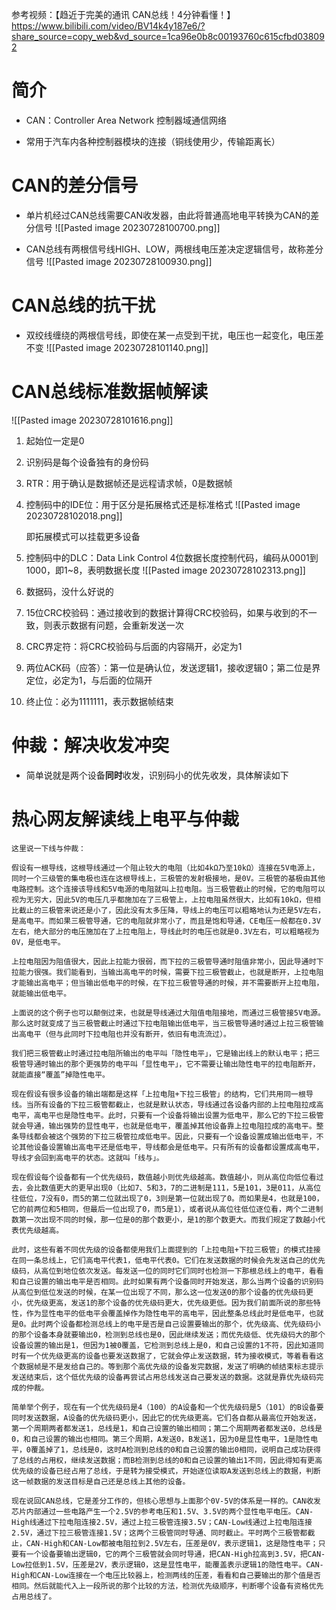 参考视频：【趋近于完美的通讯 CAN总线！4分钟看懂！】 https://www.bilibili.com/video/BV14k4y187e6/?share_source=copy_web&vd_source=1ca96e0b8c00193760c615cfbd038092

# 简介

- CAN：Controller Area Network 控制器域通信网络

- 常用于汽车内各种控制器模块的连接（铜线使用少，传输距离长）

# CAN的差分信号

- 单片机经过CAN总线需要CAN收发器，由此将普通高地电平转换为CAN的差分信号
![[Pasted image 20230728100700.png]]

- CAN总线有两根信号线HIGH、LOW，两根线电压差决定逻辑信号，故称差分信号
![[Pasted image 20230728100930.png]]

# CAN总线的抗干扰

- 双绞线缠绕的两根信号线，即使在某一点受到干扰，电压也一起变化，电压差不变
![[Pasted image 20230728101140.png]]

# CAN总线标准数据帧解读

![[Pasted image 20230728101616.png]]

1. 起始位一定是0

2. 识别码是每个设备独有的身份码

3. RTR：用于确认是数据帧还是远程请求帧，0是数据帧

4. 控制码中的IDE位：用于区分是拓展格式还是标准格式
	![[Pasted image 20230728102018.png]]
	
	即拓展模式可以挂载更多设备

5. 控制码中的DLC：Data Link Control 4位数据长度控制代码，编码从0001到1000，即1~8，表明数据长度
	![[Pasted image 20230728102313.png]]

6. 数据码，没什么好说的

7. 15位CRC校验码：通过接收到的数据计算得CRC校验码，如果与收到的不一致，则表示数据有问题，会重新发送一次

8. CRC界定符：将CRC校验码与后面的内容隔开，必定为1

9. 两位ACK码（应答）：第一位是确认位，发送逻辑1，接收逻辑0；第二位是界定位，必定为1，与后面的位隔开

10. 终止位：必为1111111，表示数据帧结束

# 仲裁：解决收发冲突

- 简单说就是两个设备**同时**收发，识别码小的优先收发，具体解读如下

# 热心网友解读线上电平与仲裁

```
这里说一下线与仲裁：  

假设有一根导线，这根导线通过一个阻止较大的电阻（比如4kΩ乃至10kΩ）连接在5V电源上，同时一个三级管的集电极也连在这根导线上，三极管的发射极接地，是0V。三极管的基极由其他电路控制。这个连接该导线和5V电源的电阻就叫上拉电阻。当三极管截止的时候，它的电阻可以视为无穷大，因此5V的电压几乎都施加在了三极管上，上拉电阻虽然很大，比如有10kΩ，但相比截止的三极管来说还是小了，因此没有太多压降，导线上的电压可以粗略地认为还是5V左右，是高电平。而如果三极管导通，它的电阻就非常小了，而且是饱和导通，CE电压一般都在0.3V左右，绝大部分的电压施加在了上拉电阻上，导线此时的电压也就是0.3V左右，可以粗略视为0V，是低电平。  

上拉电阻因为阻值很大，因此上拉能力很弱，而下拉的三极管导通时阻值非常小，因此导通时下拉能力很强。我们能看到，当输出高电平的时候，需要下拉三极管截止，也就是断开，上拉电阻才能输出高电平；但当输出低电平的时候，在下拉三极管导通的时候，并不需要断开上拉电阻，就能输出低电平。  

上面说的这个例子也可以颠倒过来，也就是导线通过大阻值电阻接地，而通过三极管接5V电源。那么这时就变成了当三极管截止时通过下拉电阻输出低电平，当三极管导通时通过上拉三极管输出高电平（但与此同时下拉电阻也并没有断开，依旧有电流流过）。  

我们把三极管截止时通过拉电阻所输出的电平叫「隐性电平」，它是输出线上的默认电平；把三极管导通时输出的那个更强势的电平叫「显性电平」，它不需要让输出隐性电平的拉电阻断开，就能直接“覆盖”掉隐性电平。

现在假设有很多设备的输出端都是这样「上拉电阻+下拉三极管」的结构，它们共用同一根导线。当所有设备的下拉三极管都截止，也就是默认状态，导线通过各设备内部的上拉电阻拉成高电平，高电平也是隐性电平。此时，只要有一个设备将输出设置为低电平，那么它的下拉三极管就会导通，输出强势的显性电平，也就是低电平，覆盖掉其他设备靠上拉电阻拉成的高电平。整条导线都会被这个强势的下拉三极管拉成低电平。因此，只要有一个设备设置成输出低电平，不论其他设备设置输出高电平还是低电平，导线都会是低电平。只有所有的设备都设置成高电平，导线才会回到高电平的状态。这就叫「线与」。

```
```
现在假设每个设备都有一个优先级码，数值越小则优先级越高。数值越小，则从高位向低位看过去，会比数值更大的更早出现0（比如7、5和3，7的二进制是111，5是101，3是011，从高位往低位，7没有0，而5的第二位就出现了0，3则是第一位就出现了0。而如果是4，也就是100，它的前两位和5相同，但最后一位出现了0，而5是1），或者说从高位往低位逐位看，两个二进制数第一次出现不同的时候，那一位是0的那个数更小，是1的那个数更大。而我们规定了数越小代表优先级越高。

此时，这些有着不同优先级的设备都使用我们上面提到的「上拉电阻+下拉三极管」的模式挂接在同一条总线上，它们高电平代表1，低电平代表0。它们在发送数据的时候会先发送自己的优先级码，从高位到地位依次发送。每发送一位的同时它们同时也检测一下那根总线上的电平，看看和自己设置的输出电平是否相同。此时如果有两个设备同时开始发送，那么当两个设备的识别码从高位到低位发送的时候，在某一位出现了不同，那么这一位发送0的那个设备的优先级码更小，优先级更高，发送1的那个设备的优先级码更大，优先级更低。因为我们前面所说的那些特性，作为显性电平的低电平会覆盖掉作为隐性电平的高电平，因此整条总线此时是低电平，也就是0。此时两个设备都检测总线上的电平是否是自己设置要输出的那个，优先级高、优先级码小的那个设备本身就要输出0，检测到总线也是0，因此继续发送；而优先级低、优先级码大的那个设备设置的输出是1，但因为1被0覆盖，它检测到总线上是0，和自己设置的1不符，因此知道同时有一个优先级更高的设备也要发送数据了，它就会停止发送数据，转为接收模式，等着看看这个数据帧是不是发给自己的。等到那个高优先级的设备发完数据，发送了明确的帧结束标志提示发送结束后，这个低优先级的设备再尝试占用总线发送自己要发送的数据。这就是靠优先级码完成的仲裁。

简单举个例子，现在有一个优先级码是4（100）的A设备和一个优先级码是5（101）的B设备要同时发送数据，A设备的优先级码更小，因此它的优先级更高。它们各自都从最高位开始发送，第一个周期两者都发送1，总线是1，和自己设置的输出相同；第二个周期两者都发送0，总线是0，和自己设置的输出也相同。第三个周期，A发送0，B发送1，因为0是显性电平，1是隐性电平，0覆盖掉了1，总线是0，这时A检测到总线的0和自己设置的输出0相同，说明自己成功获得了总线的占用权，继续发送数据；而B检测到总线的0和自己设置的输出1不同，因此得知有更高优先级的设备已经占用了总线，于是转为接受模式，开始逐位读取A发送到总线上的数据，判断这一帧数据的发送目标是自己还是总线上其他的设备。
```
```
现在说回CAN总线，它是差分工作的，但核心思想与上面那个0V-5V的体系是一样的。CAN收发芯片内部通过一些电路产生一个2.5V的参考电压和1.5V、3.5V的两个显性电平电压。CAN-High线通过下拉电阻连接2.5V，通过上拉三极管连接3.5V；CAN-Low线通过上拉电阻连接2.5V，通过下拉三极管连接1.5V；这两个三极管同时导通、同时截止。平时两个三极管都截止，CAN-High和CAN-Low都被电阻拉到2.5V左右，压差是0V，表示逻辑1，这是隐性电平；只要有一个设备要输出逻辑0，它的两个三极管就会同时导通，把CAN-High拉高到3.5V，把CAN-Low拉低到1.5V，压差是2V，表示逻辑0，这是显性电平，能覆盖表示逻辑1的隐性电平。CAN-High和CAN-Low连接在一个电压比较器上，检测两线的压差，看看和自己要输出的那个值是否相同。然后就能代入上一段所说的那个比较的方法，检测优先级顺序，判断哪个设备有资格优先占用总线了。
```